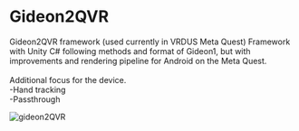 # Gideon2QVR
Gideon2QVR framework (used currently in VRDUS Meta Quest) Framework with Unity C# following methods and format of Gideon1, but with improvements and rendering pipeline for Android on the Meta Quest.
<br><br>
Additional focus for the device.<br>
-Hand tracking<br>
-Passthrough

![gideon2QVR](https://github.com/AlienCyberCoat/Gideon2-QVR/assets/77039180/24f975b2-2bad-4e52-b717-68bf4cec2d44)
